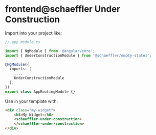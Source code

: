 # frontend@schaeffler Under Construction

Import into your project like:

```typescript
// app.module.ts

import { NgModule } from '@angular/core';
import { UnderConstructionModule } from '@schaeffler/empty-states';

@NgModule({
  imports: [
    ...,
    UnderConstructionModule
  ],
})
export class AppRoutingModule {}

```

Use in your template with:

```html
<div class="my-widget">
    <h6>My Widget</h6>
    <schaeffler-under-construction>
    </schaeffler-under-construction>
</div>

```